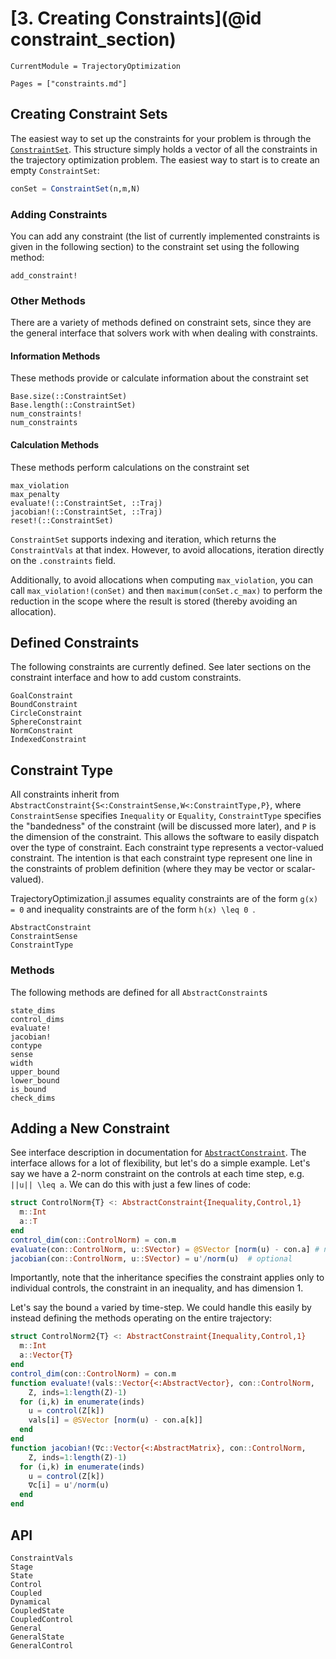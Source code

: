# [3. Creating Constraints](@id constraint_section)
```@meta
CurrentModule = TrajectoryOptimization
```

```@contents
Pages = ["constraints.md"]
```
## Creating Constraint Sets
The easiest way to set up the constraints for your problem is through the [`ConstraintSet`](@ref). This structure simply holds a vector of all the constraints in the trajectory optimization problem. The easiest way to start is to create an empty `ConstraintSet`:
```julia
conSet = ConstraintSet(n,m,N)
```

### Adding Constraints
You can add any constraint (the list of currently implemented constraints is given in the following section) to the constraint set using the following method:
```@docs
add_constraint!
```

### Other Methods
There are a variety of methods defined on constraint sets, since they are the general interface that solvers work with when dealing with constraints.

#### Information Methods
These methods provide or calculate information about the constraint set
```@docs
Base.size(::ConstraintSet)
Base.length(::ConstraintSet)
num_constraints!
num_constraints
```

#### Calculation Methods
These methods perform calculations on the constraint set
```@docs
max_violation
max_penalty
evaluate!(::ConstraintSet, ::Traj)
jacobian!(::ConstraintSet, ::Traj)
reset!(::ConstraintSet)
```
`ConstraintSet` supports indexing and iteration, which returns the `ConstraintVals` at that index. However, to avoid allocations, iteration directly on the `.constraints` field.

Additionally, to avoid allocations when computing `max_violation`, you can call `max_violation!(conSet)` and then `maximum(conSet.c_max)` to perform the reduction in the scope where the result is stored (thereby avoiding an allocation).

## Defined Constraints
The following constraints are currently defined. See later sections on the constraint interface and how to add custom constraints.

```@docs
GoalConstraint
BoundConstraint
CircleConstraint
SphereConstraint
NormConstraint
IndexedConstraint
```

## Constraint Type
All constraints inherit from `AbstractConstraint{S<:ConstraintSense,W<:ConstraintType,P}`,
where `ConstraintSense` specifies `Inequality` or `Equality`, `ConstraintType` specifies the
"bandedness" of the constraint (will be discussed more later), and `P` is the dimension of
the constraint. This allows the software to easily dispatch over the type of constraint.
Each constraint type represents a vector-valued constraint.
The intention is that each constraint type represent one line in the constraints of
problem definition (where they may be vector or scalar-valued).

TrajectoryOptimization.jl assumes equality constraints are of the form ``g(x) = 0`` and inequality
constraints are of the form ``h(x) \leq 0 ``.

```@docs
AbstractConstraint
ConstraintSense
ConstraintType
```

### Methods
The following methods are defined for all `AbstractConstraint`s
```@docs
state_dims
control_dims
evaluate!
jacobian!
contype
sense
width
upper_bound
lower_bound
is_bound
check_dims
```

## Adding a New Constraint
See interface description in documentation for [`AbstractConstraint`](@ref). The
interface allows for a lot of flexibility, but let's do a simple example. Let's say
we have a 2-norm constraint on the controls at each time step, e.g. ``||u|| \leq a``.
We can do this with just a few lines of code:

```julia
struct ControlNorm{T} <: AbstractConstraint{Inequality,Control,1}
  m::Int
  a::T
end
control_dim(con::ControlNorm) = con.m
evaluate(con::ControlNorm, u::SVector) = @SVector [norm(u) - con.a] # needs to be a vector output
jacobian(con::ControlNorm, u::SVector) = u'/norm(u)  # optional
```
Importantly, note that the inheritance specifies the constraint applies only to
individual controls, the constraint in an inequality, and has dimension 1.

Let's say the bound ``a`` varied by time-step. We could handle this easily by instead defining the methods operating on the entire trajectory:

```julia
struct ControlNorm2{T} <: AbstractConstraint{Inequality,Control,1}
  m::Int
  a::Vector{T}
end
control_dim(con::ControlNorm) = con.m
function evaluate!(vals::Vector{<:AbstractVector}, con::ControlNorm,
    Z, inds=1:length(Z)-1)
  for (i,k) in enumerate(inds)
    u = control(Z[k])
    vals[i] = @SVector [norm(u) - con.a[k]]
  end
end
function jacobian!(∇c::Vector{<:AbstractMatrix}, con::ControlNorm,
    Z, inds=1:length(Z)-1)
  for (i,k) in enumerate(inds)
    u = control(Z[k])
    ∇c[i] = u'/norm(u)
  end
end
```

## API
```@docs
ConstraintVals
Stage
State
Control
Coupled
Dynamical
CoupledState
CoupledControl
General
GeneralState
GeneralControl
```
